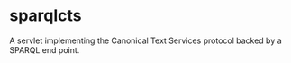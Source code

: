 sparqlcts
=========

A servlet implementing the Canonical Text Services protocol backed by a SPARQL end point.
